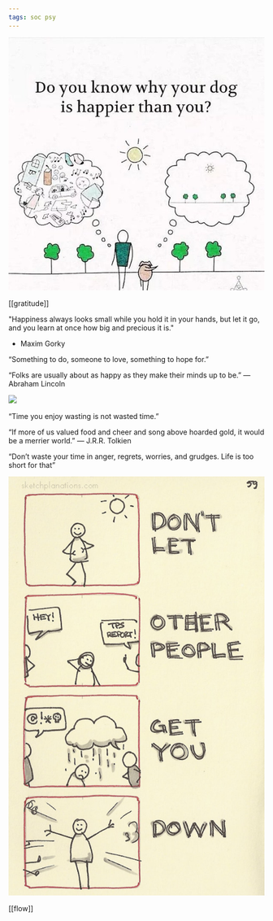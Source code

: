 ```yaml
---
tags: soc psy
---
```


![](/static/img/happier-dog.jpeg)

[[gratitude]]

"Happiness always looks small while you hold it in your hands, but let it go, and you learn at once how big and precious it is."
- Maxim Gorky

“Something to do, someone to love, something to hope for.”

“Folks are usually about as happy as they make their minds up to be.” 
― Abraham Lincoln

![](/static/img/notice-when-you-are-happy.png)

“Time you enjoy wasting is not wasted time.” 

“If more of us valued food and cheer and song above hoarded gold, it would be a merrier world.” 
― J.R.R. Tolkien

“Don’t waste your time in anger, regrets, worries, and grudges. Life is too short for that” 


![](/static/img/dont-let-them-get-you-down.jpeg)

[[flow]]